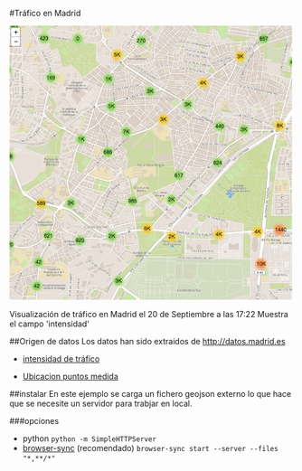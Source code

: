 #Tráfico en Madrid

![screenshot](screenshot.jpg "screenshot")

Visualización de tráfico en Madrid el 20 de Septiembre a las 17:22
Muestra el campo 'intensidad'

##Origen de datos 
Los datos han sido extraidos de http://datos.madrid.es
* [intensidad de tráfico](http://datos.madrid.es/portal/site/egob/menuitem.c05c1f754a33a9fbe4b2e4b284f1a5a0/?vgnextoid=02f2c23866b93410VgnVCM1000000b205a0aRCRD&vgnextchannel=374512b9ace9f310VgnVCM100000171f5a0aRCRD)

* [Ubicacion puntos medida](http://datos.madrid.es/portal/site/egob/menuitem.c05c1f754a33a9fbe4b2e4b284f1a5a0/?vgnextoid=ee941ce6ba6d3410VgnVCM1000000b205a0aRCRD&vgnextchannel=374512b9ace9f310VgnVCM100000171f5a0aRCRD&vgnextfmt=default)

##instalar
En este ejemplo se carga un fichero geojson externo lo que hace que se necesite un servidor para trabjar en local.

###opciones
* python 
`python -m SimpleHTTPServer` 
* [browser-sync](https://www.browsersync.io/) (recomendado)
 `browser-sync start --server --files "*,**/*"`